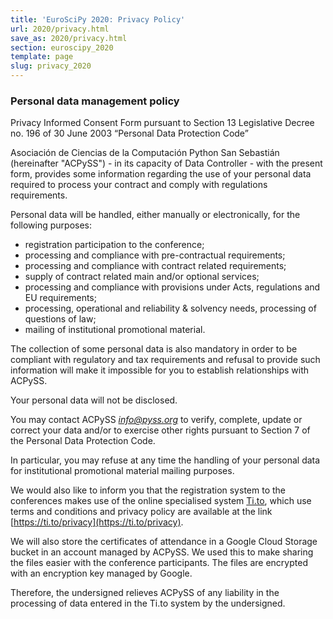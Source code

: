 ```yaml
---
title: 'EuroSciPy 2020: Privacy Policy'
url: 2020/privacy.html
save_as: 2020/privacy.html
section: euroscipy_2020
template: page
slug: privacy_2020
---
```


### Personal data management policy

Privacy Informed Consent Form
pursuant to Section 13 Legislative Decree no. 196 of 30 June 2003 “Personal Data Protection Code”

Asociación de Ciencias de la Computación Python San Sebastián (hereinafter "ACPySS") - in its capacity of Data Controller - with the present form, provides some information regarding the use of your personal data required to process your contract and
comply with regulations requirements.

Personal data will be handled, either manually or electronically, for the following purposes:

- registration participation to the conference;
- processing and compliance with pre-contractual requirements;
- processing and compliance with contract related requirements;
- supply of contract related main and/or optional services;
- processing and compliance with provisions under Acts, regulations and EU requirements;
- processing, operational and reliability & solvency needs, processing of questions of law;
- mailing of institutional promotional material.

The collection of some personal data is also mandatory in order to be compliant with regulatory and tax requirements and refusal to provide such information will make it impossible for you to establish relationships with ACPySS.

Your personal data will not be disclosed.

You may contact ACPySS *info@pyss.org* to verify, complete, update or correct your data and/or to exercise other rights pursuant to Section 7 of the Personal Data Protection Code.

In particular, you may refuse at any time the handling of your personal data for institutional promotional material mailing purposes.

We would also like to inform you that the registration system to the conferences makes use of the online specialised system [Ti.to](https://ti.to), which use terms and conditions and privacy policy are available at the link
[https://ti.to/privacy](https://ti.to/privacy).

We will also store the certificates of attendance in a Google Cloud Storage bucket
in an account managed by ACPySS.
We used this to make sharing the files easier with the conference participants.
The files are encrypted with an encryption key managed by Google.

Therefore, the undersigned relieves ACPySS of any liability in the processing of data entered in the Ti.to system by the undersigned.
